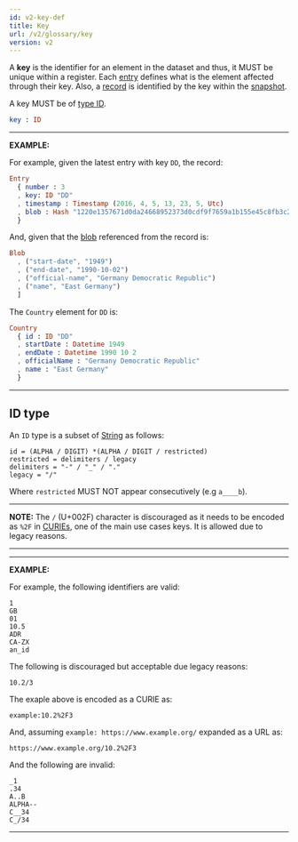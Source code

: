 ```yaml
---
id: v2-key-def
title: Key
url: /v2/glossary/key
version: v2
---
```


A **key** is the identifier for an element in the dataset and thus, it MUST be
unique within a register. Each [entry](/glossary/entry#key) defines what is
the element affected through their key. Also, a [record](/glossary/record) is
identified by the key within the [snapshot](/glossary/snapshot).

A key MUST be of [type ID](#id-type).

```elm
key : ID
```

***
**EXAMPLE:**

For example, given the latest entry with key `DD`, the record:

```elm
Entry
  { number : 3
  , key: ID "DD"
  , timestamp : Timestamp (2016, 4, 5, 13, 23, 5, Utc)
  , blob : Hash "1220e1357671d0da24668952373d0cdf9f7659a1b155e45c8fb3c2f24331e46edc26"
  }
```

And, given that the [blob](/glossary/blob) referenced from the record is:

```elm
Blob
  , ("start-date", "1949")
  , ("end-date", "1990-10-02")
  , ("official-name", "Germany Democratic Republic")
  , ("name", "East Germany")
  ]
```

The `Country` element for `DD` is:

```elm
Country
  { id : ID "DD"
  , startDate : Datetime 1949
  , endDate : Datetime 1990 10 2
  , officialName : "Germany Democratic Republic"
  , name : "East Germany"
  }
```
***

## ID type

An `ID` type is a subset of [String](/datatypes/string) as follows:

```abnf
id = (ALPHA / DIGIT) *(ALPHA / DIGIT / restricted)
restricted = delimiters / legacy
delimiters = "-" / "_" / "."
legacy = "/"
```

Where `restricted` MUST NOT appear consecutively (e.g `a____b`).

***
**NOTE:** The `/` (U+002F) character is discouraged as it needs to be encoded
as `%2F` in [CURIEs](/datatype/curie), one of the main use cases keys. It is
allowed due to legacy reasons.
***

***
**EXAMPLE:**

For example, the following identifiers are valid:

```
1
GB
01
10.5
ADR
CA-ZX
an_id
```

The following is discouraged but acceptable due legacy reasons:

```
10.2/3
```

The exaple above is encoded as a CURIE as:

```
example:10.2%2F3
```

And, assuming `example: https://www.example.org/` expanded as a URL as:

```
https://www.example.org/10.2%2F3
```

And the following are invalid:

```
_1
.34
A..B
ALPHA--
C__34
C_/34
```
***
